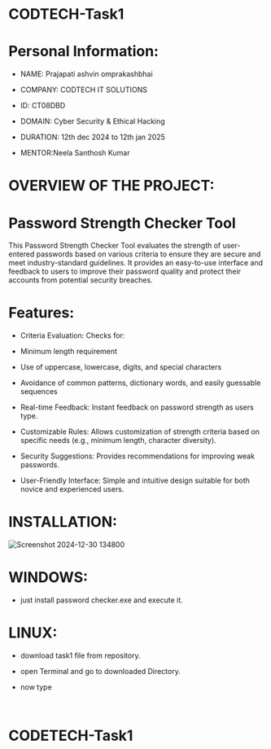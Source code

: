 # CODTECH-Task1
# Personal Information:
- NAME: Prajapati ashvin omprakashbhai

- COMPANY: CODTECH IT SOLUTIONS 

- ID: CT08DBD

- DOMAIN: Cyber Security & Ethical Hacking

- DURATION: 12th dec 2024 to 12th jan 2025

- MENTOR:Neela Santhosh Kumar





# OVERVIEW OF THE PROJECT:

# Password Strength Checker Tool

This Password Strength Checker Tool evaluates the strength of user-entered passwords based on various criteria to ensure they are secure and meet industry-standard guidelines. It provides an easy-to-use interface and feedback to users to improve their password quality and protect their accounts from potential security breaches.

# Features:


- Criteria Evaluation: Checks for:

- Minimum length requirement

- Use of uppercase, lowercase, digits, and special characters

- Avoidance of common patterns, dictionary words, and easily guessable sequences

- Real-time Feedback: Instant feedback on password strength as users type.

- Customizable Rules: Allows customization of strength criteria based on specific needs (e.g., minimum length, character diversity).

- Security Suggestions: Provides recommendations for improving weak passwords.

- User-Friendly Interface: Simple and intuitive design suitable for both novice and experienced users.




# INSTALLATION:
![Screenshot 2024-12-30 134800](https://github.com/user-attachments/assets/9de0a4d6-f2e9-452c-8262-866b961a7d46)


# WINDOWS:

- just install password checker.exe and execute it.

# LINUX:

- download task1 file from repository.

- open Terminal and go to downloaded Directory.

- now type
<br>



# CODETECH-Task1
